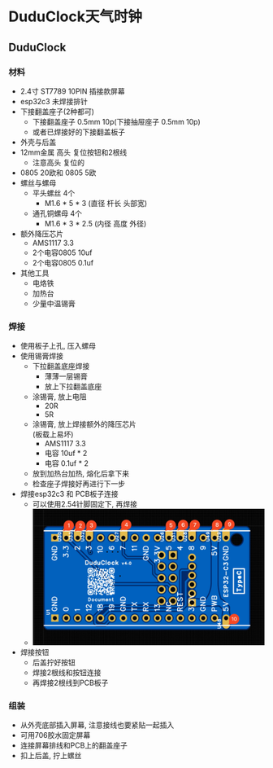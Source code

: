 # DuduClock天气时钟

## DuduClock

### 材料

- 2.4寸 ST7789 10PIN 插接款屏幕
- esp32c3 未焊接排针
- 下接翻盖座子(2种都可)
  - 下接翻盖座子 0.5mm 10p(下接抽屉座子 0.5mm 10p)
  - 或者已焊接好的下接翻盖板子
- 外壳与后盖
- 12mm金属 高头 复位按钮和2根线
  - 注意高头 复位的
- 0805 20欧和 0805 5欧
- 螺丝与螺母
  - 平头螺丝 4个
    - M1.6 * 5 * 3 (直径 杆长 头部宽)
  - 通孔铜螺母  4个
    - M1.6 * 3 * 2.5 (内径 高度 外径)
- 额外降压芯片
  - AMS1117 3.3
  - 2个电容0805 10uf 
  - 2个电容0805 0.1uf
- 其他工具
  - 电烙铁
  - 加热台
  - 少量中温锡膏

### 焊接

- 使用板子上孔, 压入螺母
- 使用锡膏焊接
  - 下拉翻盖底座焊接
    - 薄薄一层锡膏
    - 放上下拉翻盖底座
  - 涂锡膏, 放上电阻
    - 20R
    - 5R
  - 涂锡膏, 放上焊接额外的降压芯片  
    (板载上易坏)
    - AMS1117 3.3
    - 电容 10uf  * 2
    - 电容 0.1uf * 2
  - 放到加热台加热, 熔化后拿下来
  - 检查座子焊接好再进行下一步
- 焊接esp32c3 和 PCB板子连接
  - 可以使用2.54针脚固定下, 再焊接
  - ![img](../img/1-2.jpg)
- 焊接按钮
  - 后盖拧好按钮
  - 焊接2根线和按钮连接
  - 再焊接2根线到PCB板子

### 组装

- 从外壳底部插入屏幕, 注意接线也要紧贴一起插入
- 可用706胶水固定屏幕
- 连接屏幕排线和PCB上的翻盖座子
- 扣上后盖, 拧上螺丝
